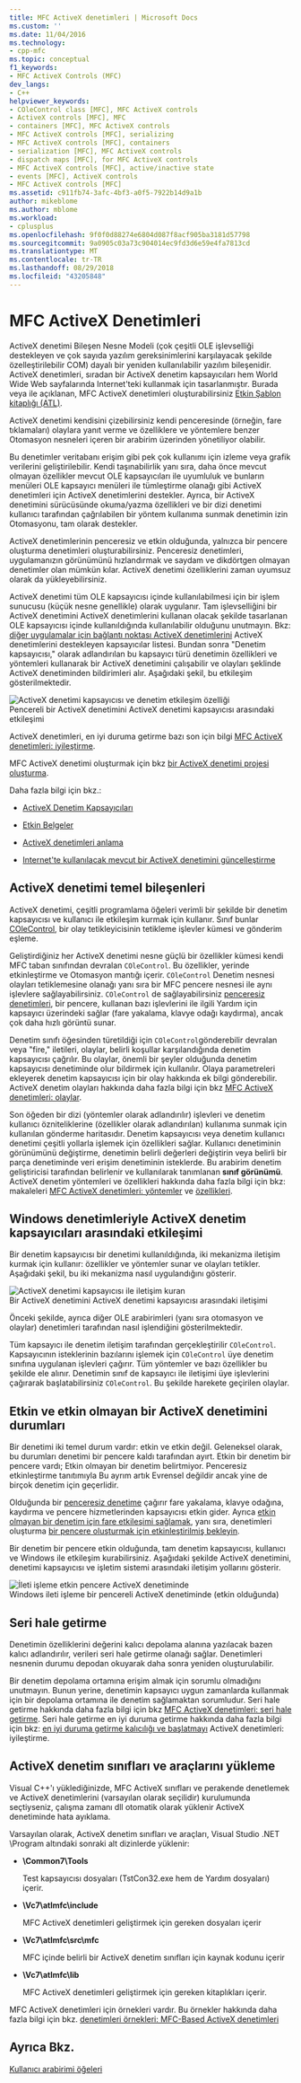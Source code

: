 ```yaml
---
title: MFC ActiveX denetimleri | Microsoft Docs
ms.custom: ''
ms.date: 11/04/2016
ms.technology:
- cpp-mfc
ms.topic: conceptual
f1_keywords:
- MFC ActiveX Controls (MFC)
dev_langs:
- C++
helpviewer_keywords:
- COleControl class [MFC], MFC ActiveX controls
- ActiveX controls [MFC], MFC
- containers [MFC], MFC ActiveX controls
- MFC ActiveX controls [MFC], serializing
- MFC ActiveX controls [MFC], containers
- serialization [MFC], MFC ActiveX controls
- dispatch maps [MFC], for MFC ActiveX controls
- MFC ActiveX controls [MFC], active/inactive state
- events [MFC], ActiveX controls
- MFC ActiveX controls [MFC]
ms.assetid: c911fb74-3afc-4bf3-a0f5-7922b14d9a1b
author: mikeblome
ms.author: mblome
ms.workload:
- cplusplus
ms.openlocfilehash: 9f0f0d88274e6804d087f8acf905ba3181d57798
ms.sourcegitcommit: 9a0905c03a73c904014ec9fd3d6e59e4fa7813cd
ms.translationtype: MT
ms.contentlocale: tr-TR
ms.lasthandoff: 08/29/2018
ms.locfileid: "43205848"
---
```

# <a name="mfc-activex-controls"></a>MFC ActiveX Denetimleri
ActiveX denetimi Bileşen Nesne Modeli (çok çeşitli OLE işlevselliği destekleyen ve çok sayıda yazılım gereksinimlerini karşılayacak şekilde özelleştirilebilir COM) dayalı bir yeniden kullanılabilir yazılım bileşenidir. ActiveX denetimleri, sıradan bir ActiveX denetim kapsayıcıları hem World Wide Web sayfalarında Internet'teki kullanmak için tasarlanmıştır. Burada veya ile açıklanan, MFC ActiveX denetimleri oluşturabilirsiniz [Etkin Şablon kitaplığı (ATL)](../atl/active-template-library-atl-concepts.md).  
  
 ActiveX denetimi kendisini çizebilirsiniz kendi penceresinde (örneğin, fare tıklamaları) olaylara yanıt verme ve özelliklere ve yöntemlere benzer Otomasyon nesneleri içeren bir arabirim üzerinden yönetiliyor olabilir.  
  
 Bu denetimler veritabanı erişim gibi pek çok kullanımı için izleme veya grafik verilerini geliştirilebilir. Kendi taşınabilirlik yanı sıra, daha önce mevcut olmayan özellikler mevcut OLE kapsayıcıları ile uyumluluk ve bunların menüleri OLE kapsayıcı menüleri ile tümleştirme olanağı gibi ActiveX denetimleri için ActiveX denetimlerini destekler. Ayrıca, bir ActiveX denetimini sürücüsünde okuma/yazma özellikleri ve bir dizi denetimi kullanıcı tarafından çağrılabilen bir yöntem kullanıma sunmak denetimin izin Otomasyonu, tam olarak destekler.  
  
 ActiveX denetimlerinin penceresiz ve etkin olduğunda, yalnızca bir pencere oluşturma denetimleri oluşturabilirsiniz. Penceresiz denetimleri, uygulamanızın görünümünü hızlandırmak ve saydam ve dikdörtgen olmayan denetimler olan mümkün kılar. ActiveX denetimi özelliklerini zaman uyumsuz olarak da yükleyebilirsiniz.  
  
 ActiveX denetimi tüm OLE kapsayıcısı içinde kullanılabilmesi için bir işlem sunucusu (küçük nesne genellikle) olarak uygulanır. Tam işlevselliğini bir ActiveX denetimini ActiveX denetimlerini kullanan olacak şekilde tasarlanan OLE kapsayıcısı içinde kullanıldığında kullanılabilir olduğunu unutmayın. Bkz: [diğer uygulamalar için bağlantı noktası ActiveX denetimlerini](../mfc/containers-for-activex-controls.md) ActiveX denetimlerini destekleyen kapsayıcılar listesi. Bundan sonra "Denetim kapsayıcısı," olarak adlandırılan bu kapsayıcı türü denetimin özellikleri ve yöntemleri kullanarak bir ActiveX denetimini çalışabilir ve olayları şeklinde ActiveX denetiminden bildirimleri alır. Aşağıdaki şekil, bu etkileşim gösterilmektedir.  
  
 ![ActiveX denetimi kapsayıcısı ve denetim etkileşim özelliği](../mfc/media/vc37221.gif "vc37221")  
Pencereli bir ActiveX denetimini ActiveX denetimi kapsayıcısı arasındaki etkileşimi  
  
 ActiveX denetimleri, en iyi duruma getirme bazı son için bilgi [MFC ActiveX denetimleri: iyileştirme](../mfc/mfc-activex-controls-optimization.md).  
  
 MFC ActiveX denetimi oluşturmak için bkz [bir ActiveX denetimi projesi oluşturma](../mfc/reference/mfc-activex-control-wizard.md).  
  
 Daha fazla bilgi için bkz.:  
  
-   [ActiveX Denetim Kapsayıcıları](../mfc/activex-control-containers.md)  
  
-   [Etkin Belgeler](../mfc/active-documents.md)  
  
-   [ActiveX denetimleri anlama](/windows/desktop/com/activex-controls)  
  
-   [Internet'te kullanılacak mevcut bir ActiveX denetimini güncelleştirme](../mfc/upgrading-an-existing-activex-control.md)  
  
##  <a name="_core_basic_components_of_an_activex_control"></a> ActiveX denetimi temel bileşenleri  
 ActiveX denetimi, çeşitli programlama öğeleri verimli bir şekilde bir denetim kapsayıcısı ve kullanıcı ile etkileşim kurmak için kullanır. Sınıf bunlar [COleControl](../mfc/reference/colecontrol-class.md), bir olay tetikleyicisinin tetikleme işlevler kümesi ve gönderim eşleme.  
  
 Geliştirdiğiniz her ActiveX denetimi nesne güçlü bir özellikler kümesi kendi MFC taban sınıfından devralan `COleControl`. Bu özellikler, yerinde etkinleştirme ve Otomasyon mantığı içerir. `COleControl` Denetim nesnesi olayları tetiklemesine olanağı yanı sıra bir MFC pencere nesnesi ile aynı işlevlere sağlayabilirsiniz. `COleControl` de sağlayabilirsiniz [penceresiz denetimleri](../mfc/providing-windowless-activation.md), bir pencere, kullanan bazı işlevlerini ile ilgili Yardım için kapsayıcı üzerindeki sağlar (fare yakalama, klavye odağı kaydırma), ancak çok daha hızlı görüntü sunar.  
  
 Denetim sınıfı öğesinden türetildiği için `COleControl`gönderebilir devralan veya "fire," iletileri, olaylar, belirli koşullar karşılandığında denetim kapsayıcısı çağrılır. Bu olaylar, önemli bir şeyler olduğunda denetim kapsayıcısı denetiminde olur bildirmek için kullanılır. Olaya parametreleri ekleyerek denetim kapsayıcısı için bir olay hakkında ek bilgi gönderebilir. ActiveX denetim olayları hakkında daha fazla bilgi için bkz [MFC ActiveX denetimleri: olaylar](../mfc/mfc-activex-controls-events.md).  
  
 Son öğeden bir dizi (yöntemler olarak adlandırılır) işlevleri ve denetim kullanıcı özniteliklerine (özellikler olarak adlandırılan) kullanıma sunmak için kullanılan gönderme haritasıdır. Denetim kapsayıcısı veya denetim kullanıcı denetimi çeşitli yollarla işlemek için özellikleri sağlar. Kullanıcı denetiminin görünümünü değiştirme, denetimin belirli değerleri değiştirin veya belirli bir parça denetiminde veri erişim denetiminin isteklerde. Bu arabirim denetim geliştiricisi tarafından belirlenir ve kullanılarak tanımlanan **sınıf görünümü**. ActiveX denetim yöntemleri ve özellikleri hakkında daha fazla bilgi için bkz: makaleleri [MFC ActiveX denetimleri: yöntemler](../mfc/mfc-activex-controls-methods.md) ve [özellikleri](../mfc/mfc-activex-controls-properties.md).  
  
##  <a name="_core_interaction_between_controls_with_windows_and_activex_control_containers"></a> Windows denetimleriyle ActiveX denetim kapsayıcıları arasındaki etkileşimi  
 Bir denetim kapsayıcısı bir denetimi kullanıldığında, iki mekanizma iletişim kurmak için kullanır: özellikler ve yöntemler sunar ve olayları tetikler. Aşağıdaki şekil, bu iki mekanizma nasıl uygulandığını gösterir.  
  
 ![ActiveX denetimi kapsayıcısı ile iletişim kuran](../mfc/media/vc37222.gif "vc37222")  
Bir ActiveX denetimini ActiveX denetimi kapsayıcısı arasındaki iletişimi  
  
 Önceki şekilde, ayrıca diğer OLE arabirimleri (yanı sıra otomasyon ve olaylar) denetimleri tarafından nasıl işlendiğini gösterilmektedir.  
  
 Tüm kapsayıcı ile denetim iletişim tarafından gerçekleştirilir `COleControl`. Kapsayıcının isteklerinin bazılarını işlemek için `COleControl` üye denetim sınıfına uygulanan işlevleri çağırır. Tüm yöntemler ve bazı özellikler bu şekilde ele alınır. Denetimin sınıf de kapsayıcı ile iletişimi üye işlevlerini çağırarak başlatabilirsiniz `COleControl`. Bu şekilde harekete geçirilen olaylar.  
  
##  <a name="_core_active_and_inactive_states_of_an_activex_control"></a> Etkin ve etkin olmayan bir ActiveX denetimini durumları  
 Bir denetimi iki temel durum vardır: etkin ve etkin değil. Geleneksel olarak, bu durumları denetimi bir pencere kaldı tarafından ayırt. Etkin bir denetim bir pencere vardı; Etkin olmayan bir denetim belirtmiyor. Penceresiz etkinleştirme tanıtımıyla Bu ayrım artık Evrensel değildir ancak yine de birçok denetim için geçerlidir.  
  
 Olduğunda bir [penceresiz denetime](../mfc/providing-windowless-activation.md) çağırır fare yakalama, klavye odağına, kaydırma ve pencere hizmetlerinden kapsayıcısı etkin gider. Ayrıca [etkin olmayan bir denetim için fare etkileşimi sağlamak](../mfc/providing-mouse-interaction-while-inactive.md), yanı sıra, denetimleri oluşturma [bir pencere oluşturmak için etkinleştirilmiş bekleyin](../mfc/turning-off-the-activate-when-visible-option.md).  
  
 Bir denetim bir pencere etkin olduğunda, tam denetim kapsayıcısı, kullanıcı ve Windows ile etkileşim kurabilirsiniz. Aşağıdaki şekilde ActiveX denetimini, denetimi kapsayıcısı ve işletim sistemi arasındaki iletişim yollarını gösterir.  
  
 ![İleti işleme etkin pencere ActiveX denetiminde](../mfc/media/vc37223.gif "vc37223")  
Windows ileti işleme bir pencereli ActiveX denetiminde (etkin olduğunda)  
  
##  <a name="_core_serializing_activex_elements"></a> Seri hale getirme  
 Denetimin özelliklerini değerini kalıcı depolama alanına yazılacak bazen kalıcı adlandırılır, verileri seri hale getirme olanağı sağlar. Denetimleri nesnenin durumu depodan okuyarak daha sonra yeniden oluşturulabilir.  
  
 Bir denetim depolama ortamına erişim almak için sorumlu olmadığını unutmayın. Bunun yerine, denetimin kapsayıcı uygun zamanlarda kullanmak için bir depolama ortamına ile denetim sağlamaktan sorumludur. Seri hale getirme hakkında daha fazla bilgi için bkz [MFC ActiveX denetimleri: seri hale getirme](../mfc/mfc-activex-controls-serializing.md). Seri hale getirme en iyi duruma getirme hakkında daha fazla bilgi için bkz: [en iyi duruma getirme kalıcılığı ve başlatmayı](../mfc/optimizing-persistence-and-initialization.md) ActiveX denetimleri: iyileştirme.  
  
##  <a name="_core_installing_activex_control_classes_and_tools"></a> ActiveX denetim sınıfları ve araçlarını yükleme  
 Visual C++'ı yüklediğinizde, MFC ActiveX sınıfları ve perakende denetlemek ve ActiveX denetimlerini (varsayılan olarak seçilidir) kurulumunda seçtiyseniz, çalışma zamanı dll otomatik olarak yüklenir ActiveX denetiminde hata ayıklama.  
  
 Varsayılan olarak, ActiveX denetim sınıfları ve araçları, Visual Studio .NET \Program altındaki sonraki alt dizinlerde yüklenir:  
  
-   **\Common7\Tools**  
  
     Test kapsayıcısı dosyaları (TstCon32.exe hem de Yardım dosyaları) içerir.  
  
-   **\Vc7\atlmfc\include**  
  
     MFC ActiveX denetimleri geliştirmek için gereken dosyaları içerir  
  
-   **\Vc7\atlmfc\src\mfc**  
  
     MFC içinde belirli bir ActiveX denetim sınıfları için kaynak kodunu içerir  
  
-   **\Vc7\atlmfc\lib**  
  
     MFC ActiveX denetimleri geliştirmek için gereken kitaplıkları içerir.  
  
 MFC ActiveX denetimleri için örnekleri vardır. Bu örnekler hakkında daha fazla bilgi için bkz. [denetimleri örnekleri: MFC-Based ActiveX denetimleri](../visual-cpp-samples.md)  
  
## <a name="see-also"></a>Ayrıca Bkz.  
 [Kullanıcı arabirimi öğeleri](../mfc/user-interface-elements-mfc.md)
